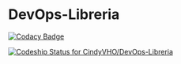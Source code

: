 # DevOps-Libreria

[![Codacy Badge](https://api.codacy.com/project/badge/Grade/2d90a653736b4130ad38a258d22de0be)](https://www.codacy.com/app/cvho31/DevOps-Libreria?utm_source=github.com&amp;utm_medium=referral&amp;utm_content=CindyVHO/DevOps-Libreria&amp;utm_campaign=Badge_Grade)

[ ![Codeship Status for CindyVHO/DevOps-Libreria](https://app.codeship.com/projects/a46777a0-ba73-0136-4b4d-126c644a85b2/status?branch=master)](https://app.codeship.com/projects/312445)